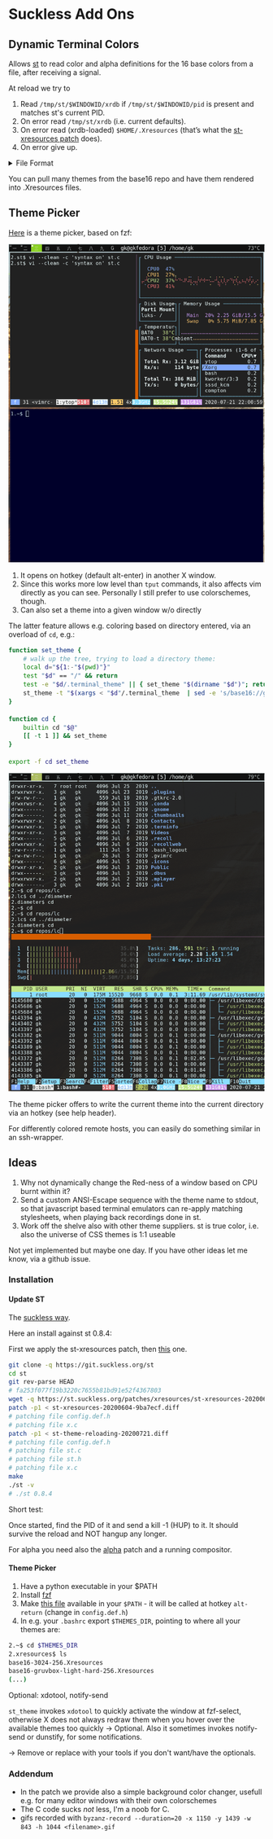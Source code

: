 # Suckless Add Ons

## Dynamic Terminal Colors

Allows [st](https://st.suckless.org/) to read color and alpha definitions for the 16 base colors from a file, after receiving a signal.

At reload we try to

1. Read `/tmp/st/$WINDOWID/xrdb` if `/tmp/st/$WINDOWID/pid` is present and matches st's current PID.
1. On error read `/tmp/st/xrdb` (i.e. current defaults).
1. On error read (xrdb-loaded) `$HOME/.Xresources` (that’s what the [st-xresources patch](https://st.suckless.org/patches/xresources/) does).
1. On error give up.

<details><summary>File Format</summary>

```
2.$ cd /tmp/st # default one, others in /tmp/st/<windowid>/xrdb
2.st$ cat xrdb
! Base16 Rebecca
! Scheme: Victor Borja (http://github.com/vic) based on Rebecca Theme (http://github.com/vic/rebecca-theme)

*foreground:   #f1eff8
#ifdef background_opacity
*background:   [background_opacity]#292a44
#else
*background:   #292a44
#endif
*cursorColor:  #f1eff8

*color0:       #292a44
*color1:       #a0a0c5
*color2:       #6dfedf
*color3:       #ae81ff
*color4:       #2de0a7
*color5:       #7aa5ff
*color6:       #8eaee0
*color7:       #f1eff8

*color8:       #666699
*color9:       #a0a0c5
*color10:      #6dfedf
*color11:      #ae81ff
*color12:      #2de0a7
*color13:      #7aa5ff
*color14:      #8eaee0
*color15:      #53495d

! Note: colors beyond 15 might not be loaded (e.g., xterm, urxvt),
! use 'shell' template to set these if necessary
*color16:      #efe4a1
*color17:      #ff79c6
*color18:      #663399
*color19:      #383a62
*color20:      #a0a0c5
*color21:      #ccccff
*alpha: 0.9

```

</details>

You can pull many themes from the base16 repo and have them rendered into .Xresources files.



## Theme Picker

[Here](./theme-reloading/st_theme) is a theme picker, based on fzf:

![theme-picker-demo](./theme-reloading/theme_sel.gif)

1. It opens on hotkey (default alt-enter) in another X window.
1. Since this works more low level than `tput` commands, it also affects vim
   directly as you can see. Personally I still prefer to use colorschemes, though.
1. Can also set a theme into a given window w/o directly

The latter feature allows e.g. coloring based on directory entered, via an
overload of `cd`, e.g.: 

```bash
function set_theme {
    # walk up the tree, trying to load a directory theme:
    local d="${1:-"$(pwd)"}"
    test "$d" == "/" && return
    test -e "$d/.terminal_theme" || { set_theme "$(dirname "$d")"; return; }
    st_theme -t "$(xargs < "$d"/.terminal_theme  | sed -e 's/base16://g')"
}

function cd {
    builtin cd "$@"
    [[ -t 1 ]] && set_theme
}

export -f cd set_theme

```
![cd-demo](./theme-reloading/cd.gif)

The theme picker offers to write the current theme into the current directory
via an hotkey (see help header).

For differently colored remote hosts, you can easily do something similar in
an ssh-wrapper.

## Ideas

1. Why not dynamically change the Red-ness of a window based on CPU burnt within it? 
1. Send a custom ANSI-Escape sequence with the theme name to stdout, so that
   javascript based terminal emulators can re-apply matching stylesheets, when
   playing back recordings done in st.
1. Work off the shelve also with other theme suppliers. st is true color, i.e.
   also the universe of CSS themes is 1:1 useable

Not yet implemented but maybe one day. If you have other ideas let me know, via a github issue.


### Installation

#### Update ST

The [suckless way](https://www.youtube.com/watch?v=3C6saSpX4KQ).

Here an install against st 0.8.4:

First we apply the st-xresources patch, then
[this](./theme-reloading/st-theme-reloading-20200721.diff) one.

```bash
git clone -q https://git.suckless.org/st
cd st
git rev-parse HEAD
# fa253f077f19b3220c7655b81bd91e52f4367803
wget -q https://st.suckless.org/patches/xresources/st-xresources-20200604-9ba7ecf.diff
patch -p1 < st-xresources-20200604-9ba7ecf.diff 
# patching file config.def.h
# patching file x.c
patch -p1 < st-theme-reloading-20200721.diff
# patching file config.def.h
# patching file st.c
# patching file st.h
# patching file x.c
make
./st -v
# ./st 0.8.4
```

Short test:

Once started, find the PID of it and send a kill -1 (HUP) to it. It should survive the reload and NOT hangup any longer.

For alpha you need also the [alpha](https://st.suckless.org/patches/alpha/) patch and a running compositor.

#### Theme Picker

1. Have a python executable in your $PATH
1. Install [fzf](https://github.com/junegunn/fzf)
1. Make [this file](./theme-reloading/st_theme) available in your `$PATH` - it
   will be called at hotkey `alt-return` (change in `config.def.h`)
1. In e.g. your `.bashrc` export `$THEMES_DIR`, pointing to where all your
   themes are:

```bash
2.~$ cd $THEMES_DIR
2.xresources$ ls
base16-3024-256.Xresources
base16-gruvbox-light-hard-256.Xresources
(...)
```

Optional: xdotool, notify-send

`st_theme` invokes `xdotool` to quickly activate the window at fzf-select, otherwise X does
not always redraw them when you hover over the available themes too quickly ->
Optional. 
Also it sometimes invokes notify-send or dunstify, for some notifications.

-> Remove or replace with your tools if you don't want/have the optionals.


### Addendum

- In the patch we provide also a simple background color changer, usefull e.g. for many editor windows with their own colorschemes
- The C code sucks *not* less, I'm a noob for C.
- gifs recorded with `byzanz-record --duration=20 -x 1150 -y 1439 -w 843 -h 1044 <filename>.gif`
